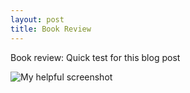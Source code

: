 ```yaml
---
layout: post
title: Book Review
---
```

Book review: Quick test for this blog post

![My helpful screenshot](/images/yosemite.jpg)

